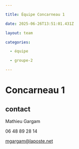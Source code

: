 ```yaml
---

title: Équipe Concarneau 1

date: 2025-06-26T13:51:01.431Z

layout: team

categories:

  - équipe

  - groupe-2

---
```


# Concarneau 1



## contact 

Mathieu Gargam

 06 48 89 28 14

mgargam@laposte.net


